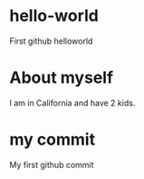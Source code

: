 # hello-world
First github helloworld
# About myself
I am in California and have 2 kids.
# my commit
My first github commit

